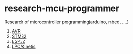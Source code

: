 # research-mcu-programmer
Research of microcontroller programming(arduino, mbed, ....)

1.  [AVR](./01_avr)
1.  [STM32](./02_stm32)
1.  [ESP32](./03_esp32)
1.  [LPC/Kinetis](./04_lpc_kinetis)
